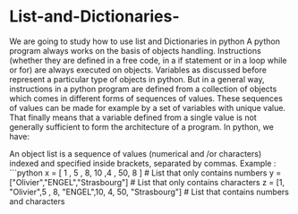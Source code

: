 # List-and-Dictionaries-
We are going to study how to use list and Dictionaries in python
A python program always works on the basis of objects handling. Instructions (whether they are defined in a free code, in a if statement or in a loop while or for) are always executed on objects. Variables as discussed before represent a particular type of objects in python. But in a general way, instructions in a python program are defined from a collection of objects which comes in different forms of sequences of values. These sequences of values can be made for example by a set of variables with unique value. That finally means that a variable defined from a single value is not generally sufficient to form the architecture of a program. In python, we have:

An object list is a sequence of values (numerical and /or characters) indexed and
specified inside brackets, separated by commas. Example : ```python x = [ 1 , 5 , 8, 10 ,4 , 50, 8 ] # List that only contains numbers y = ["Olivier","ENGEL","Strasbourg"] # List that only contains characters z = [1, "Olivier",5 , 8, "ENGEL",10, 4, 50, "Strasbourg"] # List that contains numbers and characters
